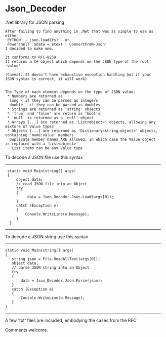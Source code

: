 # Json_Decoder
 .Net library for JSON parsing
 
    After failing to find anything in .Net that was as simple to use as either
     PYTHON  - json.load(fs)   or
     Powershell '$data = $text | ConvertFrom-Json'
    I decided to make one.

    It conforms to RFC-8259
    It returns a C# object which depends on the JSON type of the root 'value'

    (Caveat: It doesn't have exhaustive exception handling but if your JSON syntax is correct, it will work)


    The Type of each element depends on the type of JSON value. 
     * Numbers are returned as
      long - if they can be parsed as integers
      double - if they can be parsed as doubles
     * Strings are returned as 'string' objects
     * 'true' and 'false' are return as 'bool's
     * 'null' is returned as a 'null' object
     * Arrays [...] are returned as 'List<object>' objects, allowing any mixture of Value types
     * Objects {...} are returned as 'Dictionary<string,object>' objects, containing 'name:value' members
      Duplicate member names ARE allowed, in which case the Value object is replaced with a 'List<object>' 
       List items can be any Value type

To decode a JSON file use this syntax

-------------------

     static void Main(string[] args)
     {
         object data;
         // read JSON file into an Object
         try
         {
              data = Json_Decoder.Json.Load(args[0]);
         }
         catch (Exception e)
         {
             Console.WriteLine(e.Message);
         }
      }     

-------------------

To decode a JSON string use this syntax

-------------------
      
    static void Main(string[] args)
    {
       string json = File.ReadAllText(args[0]);
       object data;
       // parse JSON string into an Object
       try
       {
           data = Json_Decoder.Json.Parse(json);
       }
       catch (Exception e)
       {
           Console.WriteLine(e.Message);
       }
    }     
-------------------

A few 'txt' files are included, embodying the cases from the RFC

Comments welcome.
